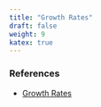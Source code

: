 ```yaml
---
title: "Growth Rates"
draft: false
weight: 9
katex: true
---
```


### References
- [Growth Rates](https://www.youtube.com/watch?v=Uvg3FCaGbOM&list=PLUkh9m2Borqn8gg0lYSwMZ4ip71pX1TOT&index=11&ab_channel=AswathDamodaran)